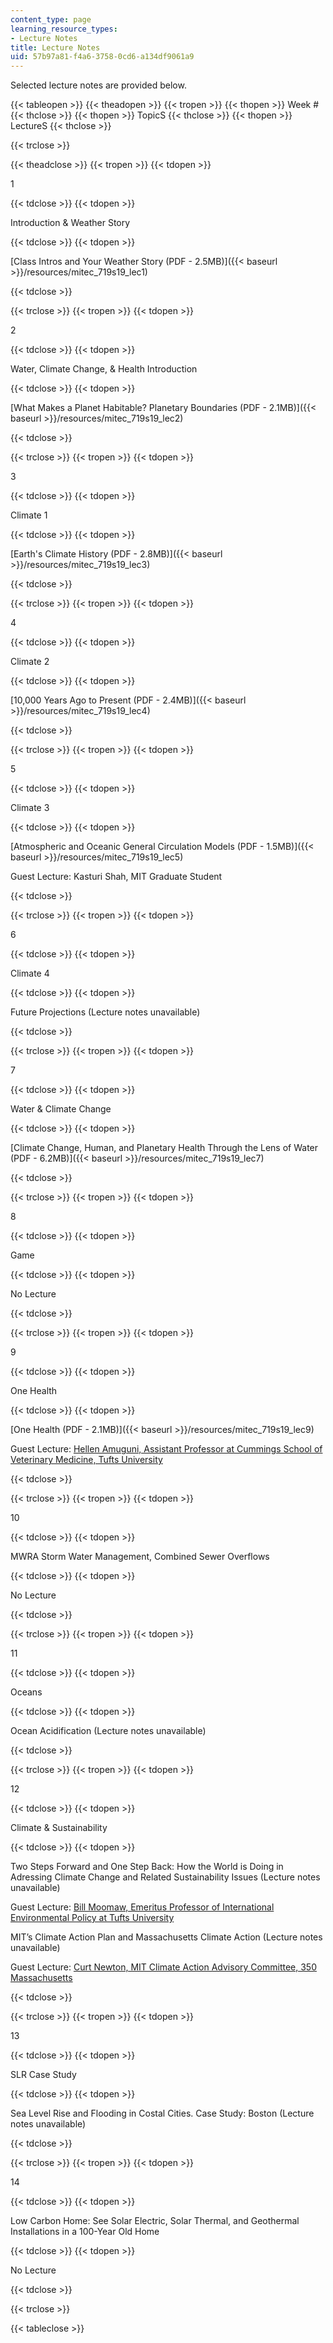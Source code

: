 ```yaml
---
content_type: page
learning_resource_types:
- Lecture Notes
title: Lecture Notes
uid: 57b97a81-f4a6-3758-0cd6-a134df9061a9
---
```


Selected lecture notes are provided below.

{{< tableopen >}}
{{< theadopen >}}
{{< tropen >}}
{{< thopen >}}
Week #
{{< thclose >}}
{{< thopen >}}
TopicS
{{< thclose >}}
{{< thopen >}}
LectureS
{{< thclose >}}

{{< trclose >}}

{{< theadclose >}}
{{< tropen >}}
{{< tdopen >}}


1


{{< tdclose >}}
{{< tdopen >}}


Introduction & Weather Story


{{< tdclose >}}
{{< tdopen >}}


[Class Intros and Your Weather Story (PDF - 2.5MB)]({{< baseurl >}}/resources/mitec_719s19_lec1)


{{< tdclose >}}

{{< trclose >}}
{{< tropen >}}
{{< tdopen >}}


2


{{< tdclose >}}
{{< tdopen >}}


Water, Climate Change, & Health Introduction


{{< tdclose >}}
{{< tdopen >}}


[What Makes a Planet Habitable? Planetary Boundaries (PDF - 2.1MB)]({{< baseurl >}}/resources/mitec_719s19_lec2)


{{< tdclose >}}

{{< trclose >}}
{{< tropen >}}
{{< tdopen >}}


3


{{< tdclose >}}
{{< tdopen >}}


Climate 1


{{< tdclose >}}
{{< tdopen >}}


[Earth's Climate History (PDF - 2.8MB)]({{< baseurl >}}/resources/mitec_719s19_lec3)


{{< tdclose >}}

{{< trclose >}}
{{< tropen >}}
{{< tdopen >}}


4


{{< tdclose >}}
{{< tdopen >}}


Climate 2


{{< tdclose >}}
{{< tdopen >}}


[10,000 Years Ago to Present (PDF - 2.4MB)]({{< baseurl >}}/resources/mitec_719s19_lec4)


{{< tdclose >}}

{{< trclose >}}
{{< tropen >}}
{{< tdopen >}}


5


{{< tdclose >}}
{{< tdopen >}}


Climate 3


{{< tdclose >}}
{{< tdopen >}}


[Atmospheric and Oceanic General Circulation Models (PDF - 1.5MB)]({{< baseurl >}}/resources/mitec_719s19_lec5)

Guest Lecture: Kasturi Shah, MIT Graduate Student


{{< tdclose >}}

{{< trclose >}}
{{< tropen >}}
{{< tdopen >}}


6


{{< tdclose >}}
{{< tdopen >}}


Climate 4


{{< tdclose >}}
{{< tdopen >}}


Future Projections (Lecture notes unavailable)


{{< tdclose >}}

{{< trclose >}}
{{< tropen >}}
{{< tdopen >}}


7


{{< tdclose >}}
{{< tdopen >}}


Water & Climate Change


{{< tdclose >}}
{{< tdopen >}}


[Climate Change, Human, and Planetary Health Through the Lens of Water (PDF - 6.2MB)]({{< baseurl >}}/resources/mitec_719s19_lec7)


{{< tdclose >}}

{{< trclose >}}
{{< tropen >}}
{{< tdopen >}}


8


{{< tdclose >}}
{{< tdopen >}}


Game


{{< tdclose >}}
{{< tdopen >}}


No Lecture


{{< tdclose >}}

{{< trclose >}}
{{< tropen >}}
{{< tdopen >}}


9


{{< tdclose >}}
{{< tdopen >}}


One Health


{{< tdclose >}}
{{< tdopen >}}


[One Health (PDF - 2.1MB)]({{< baseurl >}}/resources/mitec_719s19_lec9)

Guest Lecture: [Hellen Amuguni, Assistant Professor at Cummings School of Veterinary Medicine, Tufts University](http://vetprofiles.tufts.edu/faculty/janetrix-hellen-amuguni)


{{< tdclose >}}

{{< trclose >}}
{{< tropen >}}
{{< tdopen >}}


10


{{< tdclose >}}
{{< tdopen >}}


MWRA Storm Water Management, Combined Sewer Overflows


{{< tdclose >}}
{{< tdopen >}}


No Lecture


{{< tdclose >}}

{{< trclose >}}
{{< tropen >}}
{{< tdopen >}}


11


{{< tdclose >}}
{{< tdopen >}}


Oceans


{{< tdclose >}}
{{< tdopen >}}


Ocean Acidification (Lecture notes unavailable)


{{< tdclose >}}

{{< trclose >}}
{{< tropen >}}
{{< tdopen >}}


12


{{< tdclose >}}
{{< tdopen >}}


Climate & Sustainability


{{< tdclose >}}
{{< tdopen >}}


Two Steps Forward and One Step Back: How the World is Doing in Adressing Climate Change and Related Sustainability Issues (Lecture notes unavailable)

Guest Lecture: [Bill Moomaw, Emeritus Professor of International Environmental Policy at Tufts University](https://fletcher.tufts.edu/people/william-moomaw)

MIT’s Climate Action Plan and Massachusetts Climate Action (Lecture notes unavailable)

Guest Lecture: [Curt Newton, MIT Climate Action Advisory Committee, 350 Massachusetts](https://climate.mit.edu/users/curt-newton)


{{< tdclose >}}

{{< trclose >}}
{{< tropen >}}
{{< tdopen >}}


13


{{< tdclose >}}
{{< tdopen >}}


SLR Case Study


{{< tdclose >}}
{{< tdopen >}}


Sea Level Rise and Flooding in Costal Cities. Case Study: Boston (Lecture notes unavailable)


{{< tdclose >}}

{{< trclose >}}
{{< tropen >}}
{{< tdopen >}}


14


{{< tdclose >}}
{{< tdopen >}}


Low Carbon Home: See Solar Electric, Solar Thermal, and Geothermal Installations in a 100-Year Old Home


{{< tdclose >}}
{{< tdopen >}}


No Lecture


{{< tdclose >}}

{{< trclose >}}

{{< tableclose >}}